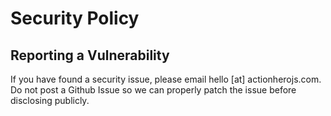 # Security Policy

## Reporting a Vulnerability

If you have found a security issue, please email hello [at] actionherojs.com.  Do not post a Github Issue so we can properly patch the issue before disclosing publicly. 
